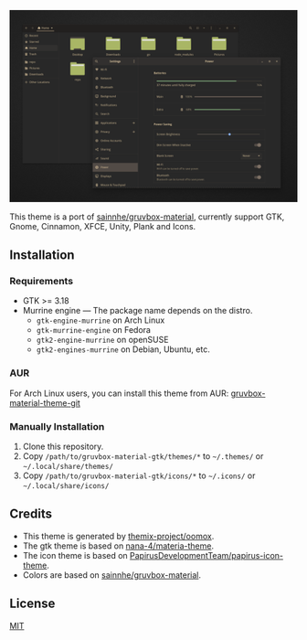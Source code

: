 ![](./demo.png)

This theme is a port of [sainnhe/gruvbox-material](https://github.com/sainnhe/gruvbox-material), currently support GTK, Gnome, Cinnamon, XFCE, Unity, Plank and Icons.

## Installation

### Requirements

- GTK >= 3.18
- Murrine engine — The package name depends on the distro.
    - `gtk-engine-murrine` on Arch Linux
    - `gtk-murrine-engine` on Fedora
    - `gtk2-engine-murrine` on openSUSE
    - `gtk2-engines-murrine` on Debian, Ubuntu, etc.

### AUR

For Arch Linux users, you can install this theme from AUR: [gruvbox-material-theme-git](https://aur.archlinux.org/pkgbase/gruvbox-material-theme-git/)

### Manually Installation

1. Clone this repository.
2. Copy `/path/to/gruvbox-material-gtk/themes/*` to `~/.themes/` or `~/.local/share/themes/`
3. Copy `/path/to/gruvbox-material-gtk/icons/*` to `~/.icons/` or `~/.local/share/icons/`

## Credits

- This theme is generated by [themix-project/oomox](https://github.com/themix-project/oomox).
- The gtk theme is based on [nana-4/materia-theme](https://github.com/nana-4/materia-theme).
- The icon theme is based on [PapirusDevelopmentTeam/papirus-icon-theme](https://github.com/PapirusDevelopmentTeam/papirus-icon-theme).
- Colors are based on [sainnhe/gruvbox-material](https://github.com/sainnhe/gruvbox-material).

## License

[MIT](./LICENSE)
